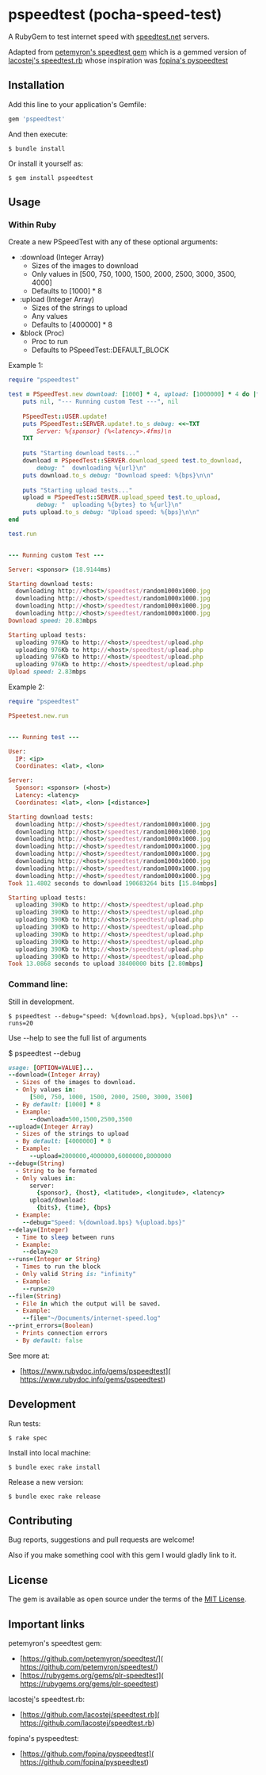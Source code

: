 # pspeedtest (pocha-speed-test)

A RubyGem to test internet speed with [speedtest.net](
	https://www.speedtest.net/) servers.

Adapted from [petemyron's speedtest gem](
	https://github.com/petemyron/speedtest/)
which is a gemmed version of [lacostej's speedtest.rb](
	https://github.com/lacostej/speedtest.rb)
whose inspiration was [fopina's pyspeedtest](
	https://github.com/fopina/pyspeedtest)

## Installation

Add this line to your application's Gemfile:

```ruby
gem 'pspeedtest'
```

And then execute:

	$ bundle install

Or install it yourself as:

	$ gem install pspeedtest

## Usage

### Within Ruby

Create a new PSpeedTest with any of these optional arguments:
- :download (Integer Array)
  - Sizes of the images to download
  - Only values in [500, 750, 1000, 1500, 2000, 2500, 3000, 3500, 4000]
  - Defaults to [1000] * 8
- :upload (Integer Array)
  - Sizes of the strings to upload
  - Any values
  - Defaults to [400000] * 8
- &block (Proc)
  - Proc to run
  - Defaults to PSpeedTest::DEFAULT_BLOCK

Example 1:

```ruby
require "pspeedtest"

test = PSpeedTest.new download: [1000] * 4, upload: [1000000] * 4 do |test|
	puts nil, "--- Running custom Test ---", nil
	
	PSpeedTest::USER.update!
	puts PSpeedTest::SERVER.update!.to_s debug: <<~TXT
		Server: %{sponsor} (%<latency>.4fms)\n
	TXT
	
	puts "Starting download tests..."
	download = PSpeedTest::SERVER.download_speed test.to_download,
		debug: "  downloading %{url}\n"
	puts download.to_s debug: "Download speed: %{bps}\n\n"
	
	puts "Starting upload tests..."
	upload = PSpeedTest::SERVER.upload_speed test.to_upload,
		debug: "  uploading %{bytes} to %{url}\n"
	puts upload.to_s debug: "Upload speed: %{bps}\n\n"
end

test.run
```

```ruby

--- Running custom Test ---

Server: <sponsor> (18.9144ms)

Starting download tests:
  downloading http://<host>/speedtest/random1000x1000.jpg
  downloading http://<host>/speedtest/random1000x1000.jpg
  downloading http://<host>/speedtest/random1000x1000.jpg
  downloading http://<host>/speedtest/random1000x1000.jpg
Download speed: 20.83mbps

Starting upload tests:
  uploading 976Kb to http://<host>/speedtest/upload.php
  uploading 976Kb to http://<host>/speedtest/upload.php
  uploading 976Kb to http://<host>/speedtest/upload.php
  uploading 976Kb to http://<host>/speedtest/upload.php
Upload speed: 2.83mbps

```

Example 2:

```ruby
require "pspeedtest"

PSpeetest.new.run
```

```ruby

--- Running test ---

User:
  IP: <ip>
  Coordinates: <lat>, <lon>

Server:
  Sponsor: <sponsor> (<host>)
  Latency: <latency>
  Coordinates: <lat>, <lon> [<distance>]

Starting download tests:
  downloading http://<host>/speedtest/random1000x1000.jpg
  downloading http://<host>/speedtest/random1000x1000.jpg
  downloading http://<host>/speedtest/random1000x1000.jpg
  downloading http://<host>/speedtest/random1000x1000.jpg
  downloading http://<host>/speedtest/random1000x1000.jpg
  downloading http://<host>/speedtest/random1000x1000.jpg
  downloading http://<host>/speedtest/random1000x1000.jpg
  downloading http://<host>/speedtest/random1000x1000.jpg
Took 11.4802 seconds to download 190683264 bits [15.84mbps]

Starting upload tests:
  uploading 390Kb to http://<host>/speedtest/upload.php
  uploading 390Kb to http://<host>/speedtest/upload.php
  uploading 390Kb to http://<host>/speedtest/upload.php
  uploading 390Kb to http://<host>/speedtest/upload.php
  uploading 390Kb to http://<host>/speedtest/upload.php
  uploading 390Kb to http://<host>/speedtest/upload.php
  uploading 390Kb to http://<host>/speedtest/upload.php
  uploading 390Kb to http://<host>/speedtest/upload.php
Took 13.0868 seconds to upload 38400000 bits [2.80mbps]

```

### Command line:

Still in development.

	$ pspeedtest --debug="speed: %{download.bps}, %{upload.bps}\n" --runs=20

Use --help to see the full list of arguments

$ pspeedtest --debug

```ruby
usage: [OPTION=VALUE]...
--download=(Integer Array)
  - Sizes of the images to download.
  - Only values in:
      [500, 750, 1000, 1500, 2000, 2500, 3000, 3500]
  - By default: [1000] * 8
  - Example:
      --download=500,1500,2500,3500
--upload=(Integer Array)
  - Sizes of the strings to upload
  - By default: [4000000] * 8
  - Example:
      --upload=2000000,4000000,6000000,8000000
--debug=(String)
  - String to be formated
  - Only values in:
      server:
        {sponsor}, {host}, <latitude>, <longitude>, <latency>
      upload/download:
        {bits}, {time}, {bps}
  - Example:
    --debug="Speed: %{download.bps} %{upload.bps}"
--delay=(Integer)
  - Time to sleep between runs
  - Example:
    --delay=20
--runs=(Integer or String)
  - Times to run the block
  - Only valid String is: "infinity"
  - Example:
    --runs=20
--file=(String)
  - File in which the output will be saved.
  - Example:
    --file="~/Documents/internet-speed.log"
--print_errors=(Boolean)
  - Prints connection errors
  - By default: false
```

See more at:
* [https://www.rubydoc.info/gems/pspeedtest](
	https://www.rubydoc.info/gems/pspeedtest)

## Development

Run tests:

	$ rake spec

Install into local machine:

	$ bundle exec rake install

Release a new version:

	$ bundle exec rake release

## Contributing

Bug reports, suggestions and pull requests are welcome!

Also if you make something cool with this gem I would gladly link to it.

## License

The gem is available as open source under the terms of the [MIT License](
	https://opensource.org/licenses/MIT).

## Important links

petemyron's speedtest gem:
- [https://github.com/petemyron/speedtest/](
	https://github.com/petemyron/speedtest/)
- [https://rubygems.org/gems/plr-speedtest](
	https://rubygems.org/gems/plr-speedtest)

lacostej's speedtest.rb:
- [https://github.com/lacostej/speedtest.rb](
	https://github.com/lacostej/speedtest.rb)

fopina's pyspeedtest:
- [https://github.com/fopina/pyspeedtest](
	https://github.com/fopina/pyspeedtest)





